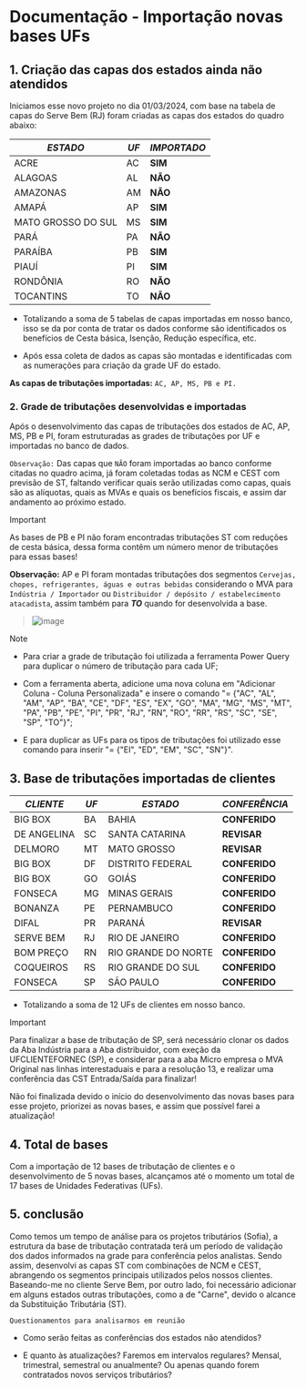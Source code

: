 # Documentação - Importação novas bases UFs

## 1. Criação das capas dos estados ainda não atendidos

Iniciamos esse novo projeto no dia 01/03/2024, com base na tabela de capas do Serve Bem (RJ) foram criadas as capas dos estados do quadro abaixo: 

|***ESTADO***  |***UF*** | ***IMPORTADO*** | 
| ----------| --------------| ----------|
| ACRE | AC | **SIM** |
| ALAGOAS | AL | **NÃO** |
| AMAZONAS | AM | **NÃO** |
| AMAPÁ | AP | **SIM** |
| MATO GROSSO DO SUL | MS | **SIM** |
| PARÁ | PA | **NÃO** |
| PARAÍBA | PB | **SIM** |
| PIAUÍ | PI | **SIM** |
| RONDÔNIA | RO | **NÃO** |
| TOCANTINS | TO | **NÃO** |

- Totalizando a soma de 5 tabelas de capas importadas em nosso banco, isso se da por conta de tratar os dados conforme são identificados os benefícios de Cesta básica, Isenção, Redução específica, etc.

- Após essa coleta de dados as capas são montadas e identificadas com as numerações para criação da grade UF do estado.

**As capas de tributações importadas:** `AC, AP, MS, PB e PI.`

### 2. Grade de tributações desenvolvidas e importadas

Após o desenvolvimento das capas de tributações dos estados de AC, AP, MS, PB e PI, foram estruturadas as grades de tributações por UF e importadas no banco de dados.

`Observação:` Das capas que ```NÃO``` foram importadas ao banco conforme citadas no quadro acima, já foram coletadas todas as NCM e CEST com previsão de ST, faltando verificar quais serão utilizadas como capas, quais são as alíquotas, quais as MVAs e quais os benefícios fiscais, e assim dar andamento ao próximo estado.

> [!IMPORTANT]
> As bases de PB e PI não foram encontradas tributações ST com reduções de cesta básica, dessa forma contêm um número menor de tributações para essas bases!

**Observação:** AP e PI foram montadas tributações dos segmentos `Cervejas, chopes, refrigerantes, águas e outras bebidas` considerando o MVA para `Indústria / Importador` ou `Distribuidor / depósito / estabelecimento atacadista`, assim também para ***TO*** quando for desenvolvida a base.

>![image](https://github.com/Wellingtondan/doc_projeto_uf/assets/119419112/d65a1dc7-a1fc-4976-9a57-b8c2eff26a23)

> [!NOTE]
> - Para criar a grade de tributação foi utilizada a ferramenta Power Query para duplicar o número de tributação para cada UF;
> 
> - Com a ferramenta aberta, adicione uma nova coluna em "Adicionar Coluna - Coluna Personalizada" e insere o comando "= {"AC", "AL", "AM", "AP", "BA", "CE", "DF", "ES", "EX", "GO", "MA", "MG", "MS", "MT", "PA", "PB", "PE", "PI", "PR", "RJ", "RN", "RO", "RR", "RS", "SC", "SE", "SP", "TO"}";
> 
> - E para duplicar as UFs para os tipos de tributações foi utilizado esse comando para inserir "= {"EI", "ED", "EM", "SC", "SN"}".

## 3. Base de tributações importadas de clientes

|***CLIENTE***  |***UF*** | ***ESTADO*** | ***CONFERÊNCIA***|
| ----------| --------------| --------------| --------------|
| BIG BOX | BA | BAHIA | **CONFERIDO** | 
| DE ANGELINA | SC | SANTA CATARINA | **REVISAR** |
| DELMORO | MT | MATO GROSSO | **REVISAR** |
| BIG BOX | DF | DISTRITO FEDERAL | **CONFERIDO** |
| BIG BOX | GO | GOIÁS | **CONFERIDO** |
| FONSECA | MG | MINAS GERAIS | **CONFERIDO** |
| BONANZA | PE | PERNAMBUCO | **CONFERIDO** |
| DIFAL | PR | PARANÁ | **REVISAR** |
| SERVE BEM | RJ | RIO DE JANEIRO | **CONFERIDO** |
| BOM PREÇO | RN | RIO GRANDE DO NORTE | **CONFERIDO** |
| COQUEIROS | RS | RIO GRANDE DO SUL | **CONFERIDO** |
| FONSECA | SP | SÃO PAULO | **CONFERIDO** |

- Totalizando a soma de 12 UFs de clientes em nosso banco.

> [!IMPORTANT]
> Para finalizar a base de tributação de SP, será necessário clonar os dados da Aba Indústria para a Aba distribuidor, com exeção da UFCLIENTEFORNEC (SP), e considerar para a aba Micro empresa o MVA Original nas linhas interestaduais e para a resolução 13, e realizar uma conferência das CST Entrada/Saída para finalizar!
> 
> Não foi finalizada devido o início do desenvolvimento das novas bases para esse projeto, priorizei as novas bases, e assim que possível farei a atualização!

## 4. Total de bases

Com a importação de 12 bases de tributação de clientes e o desenvolvimento de 5 novas bases, alcançamos até o momento um total de 17 bases de Unidades Federativas (UFs).

## 5. conclusão

Como temos um tempo de análise para os projetos tributários (Sofia), a estrutura da base de tributação contratada terá um período de validação dos dados informados na grade para conferência pelos analistas. Sendo assim, desenvolvi as capas ST com combinações de NCM e CEST, abrangendo os segmentos principais utilizados pelos nossos clientes. Baseando-me no cliente Serve Bem, por outro lado, foi necessário adicionar em alguns estados outras tributações, como a de "Carne", devido o alcance da Substituição Tributária (ST).

```Questionamentos para analisarmos em reunião```

- Como serão feitas as conferências dos estados não atendidos?

- E quanto às atualizações? Faremos em intervalos regulares? Mensal, trimestral, semestral ou anualmente? Ou apenas quando forem contratados novos serviços tributários?
